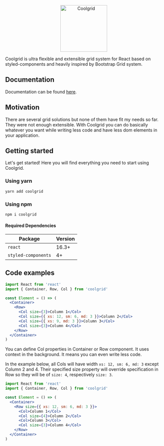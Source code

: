 <div align="center">
  <a href="https://vitus-labs.github.io/coolgrid/">
    <img src="https://raw.githubusercontent.com/vitus-labs/coolgrid/master/documentation/logo.png" alt="Coolgrid" height="150">
  </a>
</div>

Coolgrid is ultra flexible and extensible grid system for React based on styled-components and heavily inspired by Bootstrap Grid system.

## Documentation

Documentation can be found [here](https://vitus-labs.github.io/coolgrid/).

## Motivation

There are several grid solutions but none of them have fit my needs so far. They were not enough extensible. With Coolgrid you can do basically whatever you want while writing less code and have less dom elements in your application.

## Getting started

Let's get started! Here you will find everything you need to start using Coolgrid.

### Using yarn

```powershell
yarn add coolgrid
```

### Using npm

```powershell
npm i coolgrid
```

#### Required Dependencies

| Package             | Version |
| ------------------- | ------- |
| `react`             | 16.3+   |
| `styled-components` | 4+      |

## Code examples

```jsx
import React from 'react'
import { Container, Row, Col } from 'coolgrid'

const Element = () => (
  <Container>
    <Row>
      <Col size={3}>Column 1</Col>
      <Col size={{ xs: 12, sm: 6, md: 3 }}>Column 2</Col>
      <Col size={{ xs: 9, md: 3 }}>Column 3</Col>
      <Col size={3}>Column 4</Col>
    </Row>
  </Container>
)
```

You can define Col properties in Container or Row component. It uses context in the background. It means you can even write less code.

In the example below, all Cols will have width `xs: 12, sm: 6, md: 3` except Column 2 and 4. Their specified size property will override specification in Row so they will be of `size: 4`, respectively `size: 3`.

```jsx
import React from 'react'
import { Container, Row, Col } from 'coolgrid'

const Element = () => (
  <Container>
    <Row size={{ xs: 12, sm: 6, md: 3 }}>
      <Col>Column 1</Col>
      <Col size={4}>Column 2</Col>
      <Col>Column 3</Col>
      <Col size={3}>Column 4</Col>
    </Row>
  </Container>
)
```

